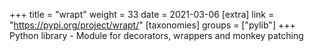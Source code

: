 +++
title = "wrapt"
weight = 33
date = 2021-03-06
[extra]
link = "https://pypi.org/project/wrapt/"
[taxonomies]
groups = ["pylib"]
+++
Python library - Module for decorators, wrappers and monkey patching

